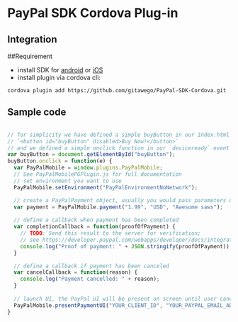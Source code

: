 # PayPal SDK Cordova Plug-in

Integration
-----------
##Requirement

* install SDK for [android](https://github.com/paypal/PayPal-Android-SDK) or [iOS](https://github.com/paypal/PayPal-iOS-SDK)
* install plugin via cordova cli:
```
cordova plugin add https://github.com/gitawego/PayPal-SDK-Cordova.git
```



Sample code
-----------

```javascript

// for simplicity we have defined a simple buyButton in our index.html
// `<button id="buyButton" disabled>Buy Now!</button>`
// and we defined a simple onclick function in our `deviceready` event
var buyButton = document.getElementById("buyButton");
buyButton.onclick = function(e) {
  var PayPalMobile = window.plugins.PayPalMobile;
  // See PayPalMobilePGPlugin.js for full documentation
  // set environment you want to use
  PayPalMobile.setEnvironment("PayPalEnvironmentNoNetwork");

  // create a PayPalPayment object, usually you would pass parameters dynamically
  var payment = PayPalMobile.payment("1.99", "USD", "Awesome saws");
  
  // define a callback when payment has been completed
  var completionCallback = function(proofOfPayment) {
    // TODO: Send this result to the server for verification;
    // see https://developer.paypal.com/webapps/developer/docs/integration/mobile/verify-mobile-payment/ for details.
    console.log("Proof of payment: " + JSON.stringify(proofOfPayment));
  }

  // define a callback if payment has been canceled
  var cancelCallback = function(reason) {
    console.log("Payment cancelled: " + reason);
  }
  
  // launch UI, the PayPal UI will be present on screen until user cancels it or payment completed
  PayPalMobile.presentPaymentUI("YOUR_CLIENT_ID", "YOUR_PAYPAL_EMAIL_ADDRESS", "someuser@somedomain.com", payment, completionCallback, cancelCallback);
}
```
